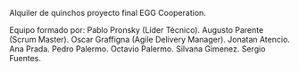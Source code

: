 Alquiler de quinchos proyecto final EGG Cooperation.

Equipo formado por:
Pablo Pronsky (Líder Técnico).
Augusto Parente (Scrum Master).
Oscar Graffigna (Agile Delivery Manager).
Jonatan Atencio.
Ana Prada.
Pedro Palermo.
Octavio Palermo.
Silvana Gimenez.
Sergio Fuentes.
